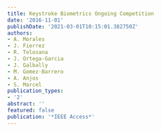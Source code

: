 ```yaml
---
title: Keystroke Biometrics Ongoing Competition
date: '2016-11-01'
publishDate: '2021-03-01T10:15:01.382750Z'
authors:
- A. Morales
- J. Fierrez
- R. Tolosana
- J. Ortega-Garcia
- J. Galbally
- M. Gomez-Barrero
- A. Anjos
- S. Marcel
publication_types:
- '2'
abstract: ''
featured: false
publication: '*IEEE Access*'
---
```



